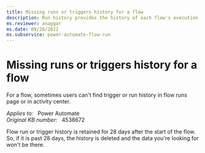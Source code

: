 ```yaml
---
title: Missing runs or triggers history for a flow
description: Run history provides the history of each flow's execution for the past 28 days.
ms.reviewer: anaggar
ms.date: 09/26/2022
ms.subservice: power-automate-flow-run
---
```

# Missing runs or triggers history for a flow

For a flow, sometimes users can't find trigger or run history in flow runs page or in activity center.

_Applies to:_ &nbsp; Power Automate  
_Original KB number:_ &nbsp; 4538672

Flow run or trigger history is retained for 28 days after the start of the flow. So, if it is past 28 days, the history is deleted and the data you're looking for won't be there.
